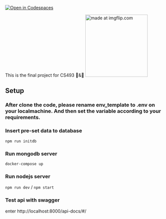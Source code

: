 [![Open in Codespaces](https://classroom.github.com/assets/launch-codespace-7f7980b617ed060a017424585567c406b6ee15c891e84e1186181d67ecf80aa0.svg)](https://classroom.github.com/open-in-codespaces?assignment_repo_id=11216689)

This is the final project for CS493 🐰&🐯
<img src="https://i.imgflip.com/7nybpn.jpg" title="made at imgflip.com" width='200px'/>

## Setup

### After clone the code, please rename env_template to .env on your localmachine. And then set the variable according to your requirements.



### **Insert pre-set data to database**

`npm run initdb`


### **Run mongodb server**
`docker-compose up`


### **Run nodejs server**

`npm run dev` / `npm start`

### **Test api with swagger**

enter http://localhost:8000/api-docs/#/